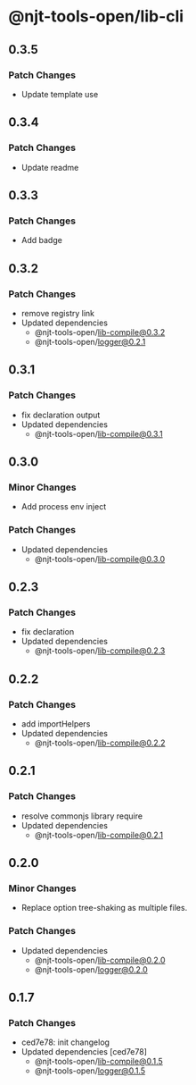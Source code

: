 # @njt-tools-open/lib-cli

## 0.3.5

### Patch Changes

- Update template use

## 0.3.4

### Patch Changes

- Update readme

## 0.3.3

### Patch Changes

- Add badge

## 0.3.2

### Patch Changes

- remove registry link
- Updated dependencies
  - @njt-tools-open/lib-compile@0.3.2
  - @njt-tools-open/logger@0.2.1

## 0.3.1

### Patch Changes

- fix declaration output
- Updated dependencies
  - @njt-tools-open/lib-compile@0.3.1

## 0.3.0

### Minor Changes

- Add process env inject

### Patch Changes

- Updated dependencies
  - @njt-tools-open/lib-compile@0.3.0

## 0.2.3

### Patch Changes

- fix declaration
- Updated dependencies
  - @njt-tools-open/lib-compile@0.2.3

## 0.2.2

### Patch Changes

- add importHelpers
- Updated dependencies
  - @njt-tools-open/lib-compile@0.2.2

## 0.2.1

### Patch Changes

- resolve commonjs library require
- Updated dependencies
  - @njt-tools-open/lib-compile@0.2.1

## 0.2.0

### Minor Changes

- Replace option tree-shaking as multiple files.

### Patch Changes

- Updated dependencies
  - @njt-tools-open/lib-compile@0.2.0
  - @njt-tools-open/logger@0.2.0

## 0.1.7

### Patch Changes

- ced7e78: init changelog
- Updated dependencies [ced7e78]
  - @njt-tools-open/lib-compile@0.1.5
  - @njt-tools-open/logger@0.1.5
